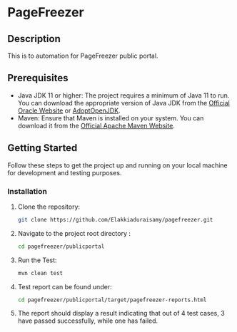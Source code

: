 # PageFreezer

## Description

This is to automation for PageFreezer public portal. 

## Prerequisites

- Java JDK 11 or higher: The project requires a minimum of Java 11 to run. You can download the appropriate version of Java JDK from the [Official Oracle Website](https://www.oracle.com/java/technologies/javase-jdk11-downloads.html) or [AdoptOpenJDK](https://adoptopenjdk.net/).
- Maven: Ensure that Maven is installed on your system. You can download it from the [Official Apache Maven Website](https://maven.apache.org/download.cgi).

## Getting Started

Follow these steps to get the project up and running on your local machine for development and testing purposes.

### Installation

1. Clone the repository:
   ```sh
   git clone https://github.com/Elakkiaduraisamy/pagefreezer.git

2. Navigate to the project root directory :
   ```sh
   cd pagefreezer/publicportal

3. Run the Test:
   ```sh
   mvn clean test

4. Test report can be found under:
   ```sh
   cd pagefreezer/publicportal/target/pagefreezer-reports.html
   
5. The report should display a result indicating that out of 4 test cases, 3 have passed successfully, while one has failed.   
